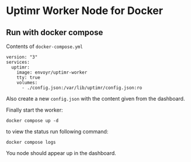 # Uptimr Worker Node for Docker

## Run with docker compose

Contents of `docker-compose.yml`

```
version: "3"
services:
  uptimr:
    image: envoyr/uptimr-worker
    tty: true
    volumes:
      - ./config.json:/var/lib/uptimr/config.json:ro
```

Also create a new `config.json` with the content given from the dashboard.

Finally start the worker:

```
docker compose up -d
```

to view the status run following command:

```
docker compose logs
```

You node should appear up in the dashboard.

